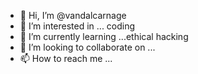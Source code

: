 - 👋 Hi, I’m @vandalcarnage
- 👀 I’m interested in ... coding
- 🌱 I’m currently learning ...ethical hacking
- 💞️ I’m looking to collaborate on ...
- 📫 How to reach me ...

<!---
vandalcarnage/vandalcarnage is a ✨ special ✨ repository because its `README.md` (this file) appears on your GitHub profile.
You can click the Preview link to take a look at your changes.
--->
